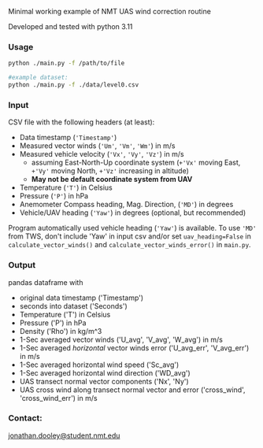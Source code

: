 Minimal working example of NMT UAS wind correction routine

Developed and tested with python 3.11

### Usage

```bash
python ./main.py -f /path/to/file

#example dataset:
python ./main.py -f ./data/level0.csv
```

### Input

CSV file with the following headers (at least):
* Data timestamp (`'Timestamp'`)
* Measured vector winds (`'Um'`, `'Vm'`, `'Wm'`) in m/s
* Measured vehicle velocity (`'Vx'`, `'Vy'`, `'Vz'`) in m/s
    * assuming East-North-Up coordinate system (`+'Vx'` moving East, `+'Vy'` moving North, `+'Vz'` increasing in altitude)
    * **May not be default coordinate system from UAV**
* Temperature (`'T'`) in Celsius
* Pressure (`'P'`) in hPa
* Anemometer Compass heading, Mag. Direction, (`'MD'`) in degrees
* Vehicle/UAV heading (`'Yaw'`) in degrees (optional, but recommended)

Program automatically used vehicle heading (`'Yaw'`) is available.
To use `'MD'` from TWS, don't include 'Yaw' in input csv and/or set `uav_heading=False` in `calculate_vector_winds()` and `calculate_vector_winds_error()` in `main.py`.

### Output

pandas dataframe with
* original data timestamp ('Timestamp')
* seconds into dataset ('Seconds')
* Temperature ('T') in Celsius
* Pressure ('P') in hPa
* Density ('Rho') in kg/m^3
* 1-Sec averaged vector winds ('U_avg', 'V_avg', 'W_avg') in m/s
* 1-Sec averaged *horizontal* vector winds error ('U_avg_err', 'V_avg_err') in m/s
* 1-Sec averaged horizontal wind speed ('Sc_avg')
* 1-Sec averaged horizontal wind direction ('WD_avg')
* UAS transect normal vector components ('Nx', 'Ny')
* UAS cross wind along transect normal vector and error ('cross_wind', 'cross_wind_err') in m/s

### Contact:

jonathan.dooley@student.nmt.edu